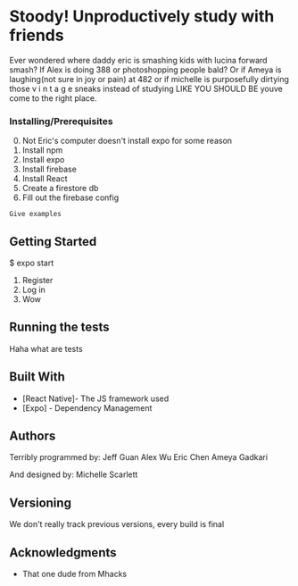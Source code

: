 # Stoody! Unproductively study with friends

Ever wondered where daddy eric is smashing kids with lucina forward smash? If Alex is doing 388 or photoshopping people bald? Or if Ameya is laughing(not sure in joy or pain) at 482 or if michelle is purposefully dirtying those v i n t a g e sneaks instead of studying LIKE YOU SHOULD BE youve come to the right place.

### Installing/Prerequisites

0. Not Eric's computer doesn't install expo for some reason
1. Install npm
2. Install expo
3. Install firebase
4. Install React
5. Create a firestore db
6. Fill out the firebase config

```
Give examples
```

## Getting Started

$ expo start
1. Register
2. Log in 
3. Wow 

## Running the tests

Haha what are tests

## Built With

* [React Native]- The JS framework used
* [Expo] - Dependency Management

## Authors

Terribly programmed by:
Jeff Guan
Alex Wu
Eric Chen
Ameya Gadkari

And designed by:
Michelle Scarlett


## Versioning

We don't really track previous versions, every build is final


## Acknowledgments

* That one dude from Mhacks
